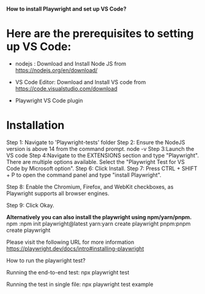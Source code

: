 **How to install Playwright and set up VS Code?**

# Here are the prerequisites to setting up VS Code:

* nodejs : Download and Install Node JS from
https://nodejs.org/en/download/

* VS Code Editor: Download and Install VS code from 
https://code.visualstudio.com/download
* Playwright VS Code plugin

# Installation

Step 1: Navigate to 'Playwright-tests' folder
Step 2: Ensure the NodeJS version is above 14 from the command prompt.
        node -v
Step 3:Launch the VS code
Step 4:Navigate to the EXTENSIONS section and type "Playwright". There are multiple options available. Select the "Playwright Test for VS Code by Microsoft option".
Step 6: Click Install.
Step 7: Press CTRL + SHIFT + P to open the command panel and type "install Playwright".

Step 8: Enable the Chromium, Firefox, and WebKit checkboxes, as Playwright supports all browser engines.

Step 9: Click Okay.

**Alternatively you can also install the playwright using npm/yarn/pnpm.**
npm :npm init playwright@latest
yarn:yarn create playwright
pnpm:pnpm create playwright

Please visit the following URL for more information
https://playwright.dev/docs/intro#installing-playwright

How to run the playwright test?

Running the end-to-end test: 
  npx playwright test

Running the test in single file:
  npx playwright test example

